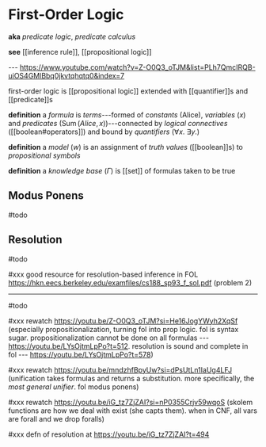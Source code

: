 # First-Order Logic

**aka** _predicate logic_, _predicate calculus_

**see** [[inference rule]], [[propositional logic]]

--- <https://www.youtube.com/watch?v=Z-O0Q3_oTJM&list=PLh7QmcIRQB-uiOS4GMlBbq0jkvtqhqtq0&index=7>

first-order logic is [[propositional logic]] extended with [[quantifier]]s and [[predicate]]s

**definition** a _formula_ is _terms_---formed of _constants_ ($\mathrm{Alice}$), _variables_ ($x$) and _predicates_ ($\operatorname{Sum}(Alice, x)$)---connected by _logical connectives_ ([[boolean#operators]]) and bound by _quantifiers_ ($\forall x.$ $\exists y.$)

**definition** a _model_ ($w$) is an assignment of _truth values_ ([[boolean]]s) to _propositional symbols_

**definition** a _knowledge base_ ($\Gamma$) is [[set]] of formulas taken to be true

## Modus Ponens

#todo

## Resolution

#todo

#xxx good resource for resolution-based inference in FOL <https://hkn.eecs.berkeley.edu/examfiles/cs188_sp93_f_sol.pdf> (problem 2)

---

#todo

#xxx rewatch <https://youtu.be/Z-O0Q3_oTJM?si=He16JogYWyh2XqSf> (especially propositionalization, turning fol into prop logic. fol is syntax sugar. propositionalization cannot be done on all formulas --- <https://youtu.be/LYsOjtmLpPo?t=512>. resolution is sound and complete in fol --- <https://youtu.be/LYsOjtmLpPo?t=578>)

#xxx rewatch <https://youtu.be/mndzhfBpyUw?si=dPsUtLn1IaUg4LFJ> (unification takes formulas and returns a substitution. more specifically, the _most general unifier_. fol modus ponens)

#xxx rewatch <https://youtu.be/iG_tz7ZjZAI?si=nP0355Crjv59wqoS> (skolem functions are how we deal with exist (she capts them). when in CNF, all vars are forall and we drop foralls)

#xxx defn of resolution at <https://youtu.be/iG_tz7ZjZAI?t=494>

